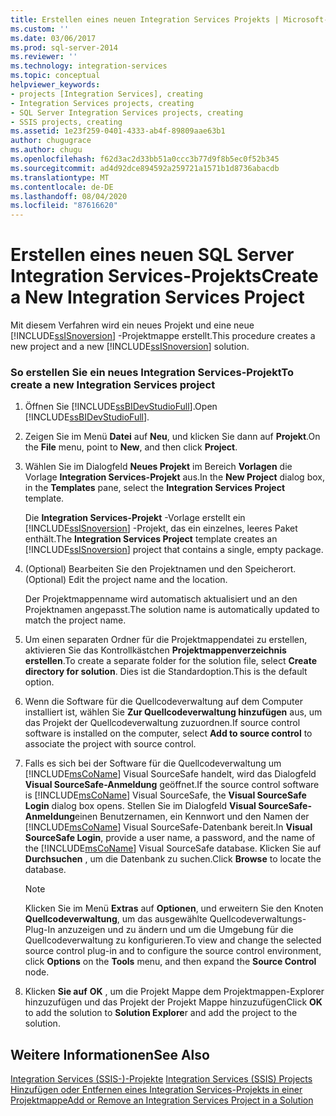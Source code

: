 ```yaml
---
title: Erstellen eines neuen Integration Services Projekts | Microsoft-Dokumentation
ms.custom: ''
ms.date: 03/06/2017
ms.prod: sql-server-2014
ms.reviewer: ''
ms.technology: integration-services
ms.topic: conceptual
helpviewer_keywords:
- projects [Integration Services], creating
- Integration Services projects, creating
- SQL Server Integration Services projects, creating
- SSIS projects, creating
ms.assetid: 1e23f259-0401-4333-ab4f-89809aae63b1
author: chugugrace
ms.author: chugu
ms.openlocfilehash: f62d3ac2d33bb51a0ccc3b77d9f8b5ec0f52b345
ms.sourcegitcommit: ad4d92dce894592a259721a1571b1d8736abacdb
ms.translationtype: MT
ms.contentlocale: de-DE
ms.lasthandoff: 08/04/2020
ms.locfileid: "87616620"
---
```

# <a name="create-a-new-integration-services-project"></a><span data-ttu-id="560e1-102">Erstellen eines neuen SQL Server Integration Services-Projekts</span><span class="sxs-lookup"><span data-stu-id="560e1-102">Create a New Integration Services Project</span></span>
  <span data-ttu-id="560e1-103">Mit diesem Verfahren wird ein neues Projekt und eine neue [!INCLUDE[ssISnoversion](../includes/ssisnoversion-md.md)] -Projektmappe erstellt.</span><span class="sxs-lookup"><span data-stu-id="560e1-103">This procedure creates a new project and a new [!INCLUDE[ssISnoversion](../includes/ssisnoversion-md.md)] solution.</span></span>  
  
### <a name="to-create-a-new-integration-services-project"></a><span data-ttu-id="560e1-104">So erstellen Sie ein neues Integration Services-Projekt</span><span class="sxs-lookup"><span data-stu-id="560e1-104">To create a new Integration Services project</span></span>  
  
1.  <span data-ttu-id="560e1-105">Öffnen Sie [!INCLUDE[ssBIDevStudioFull](../includes/ssbidevstudiofull-md.md)].</span><span class="sxs-lookup"><span data-stu-id="560e1-105">Open [!INCLUDE[ssBIDevStudioFull](../includes/ssbidevstudiofull-md.md)].</span></span>  
  
2.  <span data-ttu-id="560e1-106">Zeigen Sie im Menü **Datei** auf **Neu**, und klicken Sie dann auf **Projekt**.</span><span class="sxs-lookup"><span data-stu-id="560e1-106">On the **File** menu, point to **New**, and then click **Project**.</span></span>  
  
3.  <span data-ttu-id="560e1-107">Wählen Sie im Dialogfeld **Neues Projekt** im Bereich **Vorlagen** die Vorlage **Integration Services-Projekt** aus.</span><span class="sxs-lookup"><span data-stu-id="560e1-107">In the **New Project** dialog box, in the **Templates** pane, select the **Integration Services Project** template.</span></span>  
  
     <span data-ttu-id="560e1-108">Die **Integration Services-Projekt** -Vorlage erstellt ein [!INCLUDE[ssISnoversion](../includes/ssisnoversion-md.md)] -Projekt, das ein einzelnes, leeres Paket enthält.</span><span class="sxs-lookup"><span data-stu-id="560e1-108">The **Integration Services Project** template creates an [!INCLUDE[ssISnoversion](../includes/ssisnoversion-md.md)] project that contains a single, empty package.</span></span>  
  
4.  <span data-ttu-id="560e1-109">(Optional) Bearbeiten Sie den Projektnamen und den Speicherort.</span><span class="sxs-lookup"><span data-stu-id="560e1-109">(Optional) Edit the project name and the location.</span></span>  
  
     <span data-ttu-id="560e1-110">Der Projektmappenname wird automatisch aktualisiert und an den Projektnamen angepasst.</span><span class="sxs-lookup"><span data-stu-id="560e1-110">The solution name is automatically updated to match the project name.</span></span>  
  
5.  <span data-ttu-id="560e1-111">Um einen separaten Ordner für die Projektmappendatei zu erstellen, aktivieren Sie das Kontrollkästchen **Projektmappenverzeichnis erstellen**.</span><span class="sxs-lookup"><span data-stu-id="560e1-111">To create a separate folder for the solution file, select **Create directory for solution**.</span></span> <span data-ttu-id="560e1-112">Dies ist die Standardoption.</span><span class="sxs-lookup"><span data-stu-id="560e1-112">This is the default option.</span></span>  
  
6.  <span data-ttu-id="560e1-113">Wenn die Software für die Quellcodeverwaltung auf dem Computer installiert ist, wählen Sie **Zur Quellcodeverwaltung hinzufügen**  aus, um das Projekt der Quellcodeverwaltung zuzuordnen.</span><span class="sxs-lookup"><span data-stu-id="560e1-113">If source control software is installed on the computer, select **Add to source control**  to associate the project with source control.</span></span>  
  
7.  <span data-ttu-id="560e1-114">Falls es sich bei der Software für die Quellcodeverwaltung um [!INCLUDE[msCoName](../includes/msconame-md.md)] Visual SourceSafe handelt, wird das Dialogfeld **Visual SourceSafe-Anmeldung** geöffnet.</span><span class="sxs-lookup"><span data-stu-id="560e1-114">If the source control software is [!INCLUDE[msCoName](../includes/msconame-md.md)] Visual SourceSafe, the **Visual SourceSafe Login** dialog box opens.</span></span> <span data-ttu-id="560e1-115">Stellen Sie im Dialogfeld **Visual SourceSafe-Anmeldung**einen Benutzernamen, ein Kennwort und den Namen der [!INCLUDE[msCoName](../includes/msconame-md.md)] Visual SourceSafe-Datenbank bereit.</span><span class="sxs-lookup"><span data-stu-id="560e1-115">In **Visual SourceSafe Login**, provide a user name, a password, and the name of the [!INCLUDE[msCoName](../includes/msconame-md.md)] Visual SourceSafe database.</span></span> <span data-ttu-id="560e1-116">Klicken Sie auf **Durchsuchen** , um die Datenbank zu suchen.</span><span class="sxs-lookup"><span data-stu-id="560e1-116">Click **Browse** to locate the database.</span></span>  
  
    > [!NOTE]  
    >  <span data-ttu-id="560e1-117">Klicken Sie im Menü **Extras** auf **Optionen**, und erweitern Sie den Knoten **Quellcodeverwaltung**, um das ausgewählte Quellcodeverwaltungs-Plug-In anzuzeigen und zu ändern und um die Umgebung für die Quellcodeverwaltung zu konfigurieren.</span><span class="sxs-lookup"><span data-stu-id="560e1-117">To view and change the selected source control plug-in and to configure the source control environment, click **Options** on the **Tools** menu, and then expand the **Source Control** node.</span></span>  
  
8.  <span data-ttu-id="560e1-118">Klicken **Sie auf** **OK** , um die Projekt Mappe dem Projektmappen-Explorer hinzuzufügen und das Projekt der Projekt Mappe hinzuzufügen</span><span class="sxs-lookup"><span data-stu-id="560e1-118">Click **OK** to add the solution to **Solution Explore**r and add the project to the solution.</span></span>  
  
## <a name="see-also"></a><span data-ttu-id="560e1-119">Weitere Informationen</span><span class="sxs-lookup"><span data-stu-id="560e1-119">See Also</span></span>  
 <span data-ttu-id="560e1-120">[Integration Services &#40;SSIS-&#41;-Projekte](integration-services-ssis-projects-and-solutions.md) </span><span class="sxs-lookup"><span data-stu-id="560e1-120">[Integration Services &#40;SSIS&#41; Projects](integration-services-ssis-projects-and-solutions.md) </span></span>  
 [<span data-ttu-id="560e1-121">Hinzufügen oder Entfernen eines Integration Services-Projekts in einer Projektmappe</span><span class="sxs-lookup"><span data-stu-id="560e1-121">Add or Remove an Integration Services Project in a Solution</span></span>](../../2014/integration-services/add-or-remove-an-integration-services-project-in-a-solution.md)  
  
  
